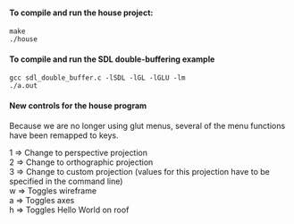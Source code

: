 #### To compile and run the house project:
```
make
./house
```

#### To compile and run the SDL double-buffering example
```
gcc sdl_double_buffer.c -lSDL -lGL -lGLU -lm
./a.out
```

#### New controls for the house program
Because we are no longer using glut menus, several of the menu functions have been remapped to keys.  
  
1 => Change to perspective projection  
2 => Change to orthographic projection  
3 => Change to custom projection (values for this projection have to be specified in the command line)  
w => Toggles wireframe  
a => Toggles axes  
h => Toggles Hello World on roof  
